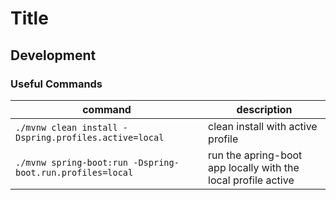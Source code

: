 # Title

## Development

### Useful Commands

| command | description |
|---------|-------------|
|`./mvnw clean install -Dspring.profiles.active=local`| clean install with active profile|
|`./mvnw spring-boot:run -Dspring-boot.run.profiles=local`| run the apring-boot app locally with the local profile active|

